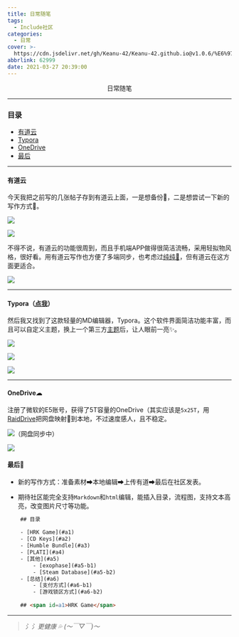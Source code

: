 ```yaml
---
title: 日常随笔
tags:
  - Include社区
categories:
  - 日常
cover: >-
  https://cdn.jsdelivr.net/gh/Keanu-42/Keanu-42.github.io@v1.0.6/%E6%97%A5%E5%B8%B8%E7%90%90%E4%BA%8B/%E6%89%B9%E6%B3%A8%202021-03-27%20192250.jpg
abbrlink: 62999
date: 2021-03-27 20:39:00
---
```

<center>日常随笔</center>

----

### 目录
- [有道云](#a1)
- [Typora](#a2)
- [OneDrive](#a3)
- [最后](#a4)

----

#### <span id=a1>有道云</span>

今天我把之前写的几张帖子存到有道云上面，一是想备份💾，二是想尝试一下新的写作方式📝。

![](https://cdn.jsdelivr.net/gh/Keanu-42/Keanu-42.github.io@v1.0.6/%E6%97%A5%E5%B8%B8%E7%90%90%E4%BA%8B/%E6%89%B9%E6%B3%A8%202021-03-27%20192250.jpg)

![](https://cdn.jsdelivr.net/gh/Keanu-42/Keanu-42.github.io@v1.0.6/%E6%97%A5%E5%B8%B8%E7%90%90%E4%BA%8B/%E6%89%B9%E6%B3%A8%202021-03-27%20192334.jpg)

不得不说，有道云的功能很周到，而且手机端APP做得很简洁流畅，采用轻拟物风格，很好看。用有道云写作也方便了多端同步，也考虑过[纯纯📝](https://writer.drakeet.com/)，但有道云在这方面更适合。

![](https://cdn.jsdelivr.net/gh/Keanu-42/Keanu-42.github.io@v1.0.7/%E6%97%A5%E5%B8%B8%E7%90%90%E4%BA%8B/Screenshot_2021-03-27-20-03-22-371_com.youdao.not.jpg)

----

#### <span id=a2>Typora（[点我](https://typora.io/)）</span>

然后我又找到了这款轻量的MD编辑器，Typora。这个软件界面简洁功能丰富，而且可以自定义主题，换上一个第三方[主题](https://theme.typora.io/theme/autumnus/)后，让人眼前一亮✨。

![](https://cdn.jsdelivr.net/gh/Keanu-42/Keanu-42.github.io@v1.0.6/%E6%97%A5%E5%B8%B8%E7%90%90%E4%BA%8B/%E6%89%B9%E6%B3%A8%202021-03-27%20193636.jpg)

![](https://cdn.jsdelivr.net/gh/Keanu-42/Keanu-42.github.io@v1.0.6/%E6%97%A5%E5%B8%B8%E7%90%90%E4%BA%8B/%E6%89%B9%E6%B3%A8%202021-03-27%20193712.jpg)

![](https://cdn.jsdelivr.net/gh/Keanu-42/Keanu-42.github.io@v1.0.6/%E6%97%A5%E5%B8%B8%E7%90%90%E4%BA%8B/%E6%89%B9%E6%B3%A8%202021-03-27%20193743.jpg)

----

#### <span id=a3>OneDrive☁</span>

注册了微软的E5账号，获得了5T容量的OneDrive（其实应该是`5x25T`，用[RaidDrive](https://www.raidrive.com/)把网盘映射💾到本地，不过速度感人，且不稳定。

![](https://cdn.jsdelivr.net/gh/Keanu-42/Keanu-42.github.io@v1.0.6/日常琐事/批注%202021-03-27%20192820.jpg)（网盘同步中）

![](https://cdn.jsdelivr.net/gh/Keanu-42/Keanu-42.github.io@v1.0.6/日常琐事/批注%202021-03-27%20192925.jpg)

#### <span id=a4>最后📌</span>

* 新的写作方式：准备素材➡本地编辑➡上传有道➡最后在社区发表。

* 期待社区能完全支持`Markdown`和`html`编辑，能插入目录，流程图，支持文本高亮，改变图片尺寸等功能。

```html
    ## 目录
    
    - [HRK Game](#a1)
    - [CD Keys](#a2)
    - [Humble Bundle](#a3)
    - [PLATI](#a4)
    - [其他](#a5)
        - [exophase](#a5-b1)
        - [Steam Database](#a5-b2)
    - [总结](#a6)
        - [支付方式](#a6-b1)
        - [游戏锁区方式](#a6-b2)
    
    ## <span id=a1>HRK Game</span>
```
----
> *氵氵更健康 💦 (～￣▽￣)～*
